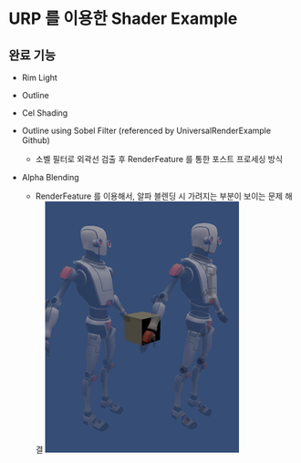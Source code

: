 # URP 를 이용한 Shader Example

## 완료 기능

- Rim Light
- Outline
- Cel Shading
- Outline using Sobel Filter (referenced by UniversalRenderExample Github)

  - 소벨 필터로 외곽선 검출 후 RenderFeature 를 통한 포스트 프로세싱 방식

- Alpha Blending
  - RenderFeature 를 이용해서, 알파 블렌딩 시 가려지는 부분이 보이는 문제 해결
    ![screenshot_1](screenshot_1.png)
